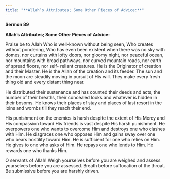 ```yaml
---
title: "**Allah’s Attributes; Some Other Pieces of Advice:**" 
---
```

**Sermon 89**

**Allah’s Attributes; Some Other Pieces of Advice:**

Praise be to Allah Who is well\-known without being seen, Who creates without pondering, Who has even been existent when there was no sky with domes, nor curtains with lofty doors, nor gloomy night, nor peaceful ocean, nor mountains with broad pathways, nor curved mountain roads, nor earth of spread floors, nor self\- reliant creatures\. He is the Originator of creation and their Master\. He is the Allah of the creation and its feeder\. The sun and the moon are steadily moving in pursuit of His will\. They make every fresh thing old and every distant thing near\.

He distributed their sustenance and has counted their deeds and acts, the number of their breaths, their concealed looks and whatever is hidden in their bosoms\. He knows their places of stay and places of last resort in the loins and wombs till they reach their end\.

His punishment on the enemies is harsh despite the extent of His Mercy and His compassion toward His friends is vast despite His harsh punishment\. He overpowers one who wants to overcome Him and destroys one who clashes with Him\. He disgraces one who opposes Him and gains sway over one who bears hostility toward Him\. He is sufficient for one who relies on Him\. He gives to one who asks of Him\. He repays one who lends to Him\. He rewards one who thanks Him\.

O servants of Allah\! Weigh yourselves before you are weighed and assess yourselves before you are assessed\. Breath before suffocation of the throat\. Be submissive before you are harshly driven\.


